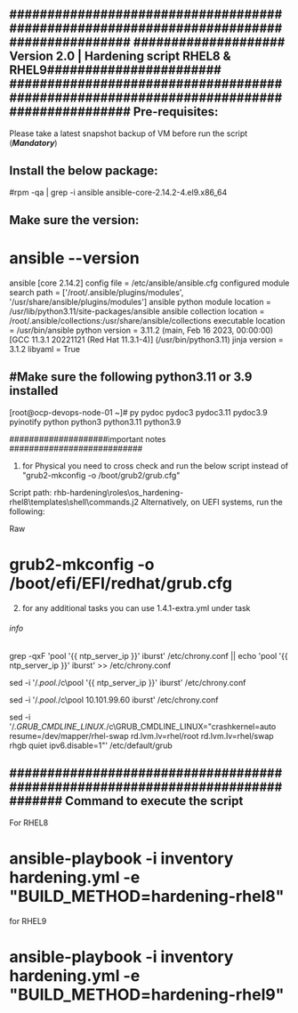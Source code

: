 ########################################################################################
#################### Version 2.0 | Hardening script RHEL8 & RHEL9#######################
########################################################################################
Pre-requisites: 
---------------
Please take a latest snapshot backup of VM before run the script (*****Mandatory*****)
 
Install the below package:
-------------------------
#rpm -qa | grep -i ansible
ansible-core-2.14.2-4.el9.x86_64
 
Make sure the version:
-----------------------
# ansible --version
ansible [core 2.14.2]
config file = /etc/ansible/ansible.cfg
configured module search path = ['/root/.ansible/plugins/modules', '/usr/share/ansible/plugins/modules']
ansible python module location = /usr/lib/python3.11/site-packages/ansible
ansible collection location = /root/.ansible/collections:/usr/share/ansible/collections
executable location = /usr/bin/ansible
python version = 3.11.2 (main, Feb 16 2023, 00:00:00) [GCC 11.3.1 20221121 (Red Hat 11.3.1-4)] (/usr/bin/python3.11)
jinja version = 3.1.2
libyaml = True
 
#Make sure the following python3.11 or 3.9 installed
----------------------------------------------------
[root@ocp-devops-node-01 ~]# py
pydoc       pydoc3      pydoc3.11   pydoc3.9    pyinotify   python      python3     python3.11  python3.9

####################important notes ###########################
1. for Physical you need to cross check and run the below script instead of "grub2-mkconfig -o /boot/grub2/grub.cfg"

Script path:  rhb-hardening\roles\os_hardening-rhel8\templates\shell\commands.j2
Alternatively, on UEFI systems, run the following:

Raw
# grub2-mkconfig -o /boot/efi/EFI/redhat/grub.cfg

2. for any additional tasks you can use 1.4.1-extra.yml under task

###### info ###############
grep -qxF 'pool '{{ ntp_server_ip }}' iburst' /etc/chrony.conf || echo 'pool '{{ ntp_server_ip }}' iburst' >> /etc/chrony.conf

sed -i '/.*pool.*/c\pool '{{ ntp_server_ip }}' iburst' /etc/chrony.conf

sed -i '/.*pool.*/c\pool 10.101.99.60 iburst' /etc/chrony.conf 

sed -i '/.*GRUB_CMDLINE_LINUX.*/c\GRUB_CMDLINE_LINUX="crashkernel=auto resume=/dev/mapper/rhel-swap rd.lvm.lv=rhel/root rd.lvm.lv=rhel/swap rhgb quiet ipv6.disable=1"' /etc/default/grub

###############################################################################
Command to execute the script 
------------------------------

 For RHEL8
 # ansible-playbook -i inventory hardening.yml -e "BUILD_METHOD=hardening-rhel8"
 for RHEL9
 # ansible-playbook -i inventory hardening.yml -e "BUILD_METHOD=hardening-rhel9"

